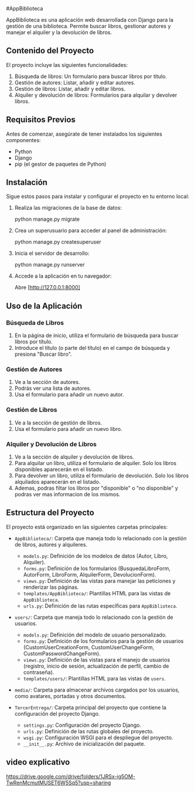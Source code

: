 #AppBiblioteca

AppBiblioteca es una aplicación web desarrollada con Django para la gestión de una biblioteca. Permite buscar libros, gestionar autores y manejar el alquiler y la devolución de libros.

## Contenido del Proyecto

El proyecto incluye las siguientes funcionalidades:
1. Búsqueda de libros: Un formulario para buscar libros por título.
2. Gestión de autores: Listar, añadir y editar autores.
3. Gestión de libros: Listar, añadir y editar libros.
4. Alquiler y devolución de libros: Formularios para alquilar y devolver libros.

## Requisitos Previos

Antes de comenzar, asegúrate de tener instalados los siguientes componentes:
- Python 
- Django 
- pip (el gestor de paquetes de Python)

## Instalación

Sigue estos pasos para instalar y configurar el proyecto en tu entorno local:

1. Realiza las migraciones de la base de datos:

    python manage.py migrate

2. Crea un superusuario para acceder al panel de administración:

    python manage.py createsuperuser

3. Inicia el servidor de desarrollo:

    python manage.py runserver

8. Accede a la aplicación en tu navegador:

    Abre [http://127.0.0.1:8000]

## Uso de la Aplicación

### Búsqueda de Libros

1. En la página de inicio, utiliza el formulario de búsqueda para buscar libros por título.
2. Introduce el título (o parte del título) en el campo de búsqueda y presiona "Buscar libro".

### Gestión de Autores

1. Ve a la sección de autores.
2. Podrás ver una lista de autores.
3. Usa el formulario para añadir un nuevo autor.

### Gestión de Libros

1. Ve a la sección de gestión de libros.
2. Usa el formulario para añadir un nuevo libro.

### Alquiler y Devolución de Libros

1. Ve a la sección de alquiler y devolución de libros.
2. Para alquilar un libro, utiliza el formulario de alquiler. Solo los libros disponibles aparecerán en el listado.
3. Para devolver un libro, utiliza el formulario de devolución. Solo los libros alquilados aparecerán en el listado.
4. Ademas, podras filtar los libros por "disponible" o "no disponible" y podras ver mas informacion de los mismos.

## Estructura del Proyecto

El proyecto está organizado en las siguientes carpetas principales:

- `AppBiblioteca/`: Carpeta que maneja todo lo relacionado con la gestión de libros, autores y alquileres.
  - `models.py`: Definición de los modelos de datos (Autor, Libro, Alquiler).
  - `forms.py`: Definición de los formularios (BusquedaLibroForm, AutorForm, LibroForm, AlquilerForm, DevolucionForm).
  - `views.py`: Definición de las vistas para manejar las peticiones y renderizar las páginas.
  - `templates/AppBiblioteca/`: Plantillas HTML para las vistas de `AppBiblioteca`.
  - `urls.py`: Definición de las rutas específicas para `AppBiblioteca`.

- `users/`: Carpeta que maneja todo lo relacionado con la gestión de usuarios.
  - `models.py`: Definición del modelo de usuario personalizado.
  - `forms.py`: Definición de los formularios para la gestión de usuarios (CustomUserCreationForm, CustomUserChangeForm, CustomPasswordChangeForm).
  - `views.py`: Definición de las vistas para el manejo de usuarios (registro, inicio de sesión, actualización de perfil, cambio de contraseña).
  - `templates/users/`: Plantillas HTML para las vistas de `users`.

- `media/`: Carpeta para almacenar archivos cargados por los usuarios, como avatares, portadas y otros documentos.

- `TercerEntrega/`: Carpeta principal del proyecto que contiene la configuración del proyecto Django.
  - `settings.py`: Configuración del proyecto Django.
  - `urls.py`: Definición de las rutas globales del proyecto.
  - `wsgi.py`: Configuración WSGI para el despliegue del proyecto.
  - `__init__.py`: Archivo de inicialización del paquete.
 ## video explicativo 
https://drive.google.com/drive/folders/1JRSx-ig5OM-TwRenMcmutMUSET6W5Sq5?usp=sharing

